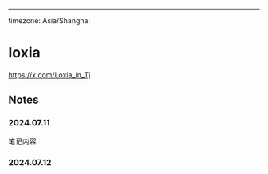 ---
timezone: Asia/Shanghai
# loxia

https://x.com/Loxia_in_Tj

## Notes

<!-- Content_START -->

### 2024.07.11

笔记内容

### 2024.07.12

<!-- Content_END -->
